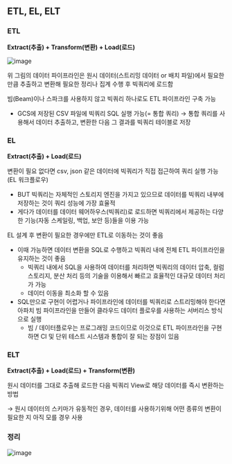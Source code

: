 ## ETL, EL, ELT

### **ETL**

**Extract(추출) + Transform(변환) + Load(로드)**

![image](https://user-images.githubusercontent.com/108508730/233115227-26f7f3ba-6683-40c1-ac4a-8aafd12a1f4d.png)

위 그림의 데이터 파이프라인은 원시 데이터(스트리밍 데이터 or 배치 파일)에서 필요한 만큼 추출하고 변환해 필요한 정리나 집계 수행 후 빅쿼리에 로드함

빔(Beam)이나 스파크를 사용하지 않고 빅쿼리 하나로도 ETL 파이프라인 구축 가능

- GCS에 저장된 CSV 파일에 빅쿼리 SQL 실행 가능(= 통합 쿼리) → 통합 쿼리를 사용해서 데이터 추출하고, 변환한 다음 그 결과를 빅쿼리 테이블로 저장

### **EL**

**Extract(추출) + Load(로드)**

변환이 필요 없다면 csv, json 같은 데이터에 빅쿼리가 직접 접근하여 쿼리 실행 가능(EL 워크플로우)

- BUT 빅쿼리는 자체적인 스토리지 엔진을 가지고 있으므로 데이터를 빅쿼리 내부에 저장하는 것이 쿼리 성능에 가장 효율적
- 게다가 데이터를 데이터 웨어하우스(빅쿼리)로 로드하면 빅쿼리에서 제공하는 다양한 기능(자동 스케일링, 백업, 보안 등)들을 이용 가능

EL 설계 후 변환이 필요한 경우에만 ETL로 이동하는 것이 좋음

- 이때 가능하면 데이터 변환을 SQL로 수행하고 빅쿼리 내에 전체 ETL 파이프라인을 유지하는 것이 좋음
    - 빅쿼리 내에서 SQL을 사용하여 데이터를 처리하면 빅쿼리의 데이터 압축, 컬럼 스토리지, 분산 처리 등의 기술을 이용해서 빠르고 효율적인 대규모 데이터 처리가 가능
    - 데이터 이동을 최소화 할 수 있음
- SQL만으로 구현이 어렵거나 파이프라인에 데이터를 빅쿼리로 스트리밍해야 한다면 아파치 빔 파이프라인을 만들어 클라우드 데이터 플로우를 사용하는 서버리스 방식으로 실행
    - 빔 / 데이터플로우는 프로그래밍 코드이므로 이것으로 ETL 파이프라인을 구현하면 CI 및 단위 테스트 시스템과 통합이 잘 되는 장점이 있음

### ELT

**Extract(추출) + Load(로드) + Transform(변환)**

원시 데이터를 그대로 추출해 로드한 다음 빅쿼리 View로 해당 데이터를 즉시 변환하는 방법

→ 원시 데이터의 스키마가 유동적인 경우, 데이터를 사용하기위해 어떤 종류의 변환이 필요한 지 아직 모를 경우 사용

### 정리

![image](https://user-images.githubusercontent.com/108508730/233115308-fe0eaecd-8322-451f-8845-5f4953f8be29.png)
